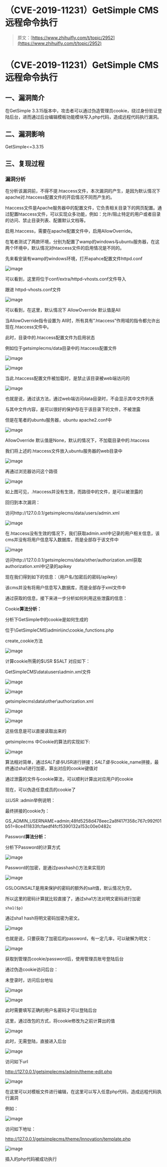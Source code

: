 # （CVE-2019-11231）GetSimple CMS远程命令执行

> 原文：[https://www.zhihuifly.com/t/topic/2952](https://www.zhihuifly.com/t/topic/2952)

# （CVE-2019-11231）GetSimple CMS 远程命令执行

## 一、漏洞简介

在GetSimple 3.3.15版本中，攻击者可以通过伪造管理员cookie，绕过身份验证登陆后台，进而通过后台编辑模板功能模块写入php代码，造成远程代码执行漏洞。

## 二、漏洞影响

GetSimple<=3.3.15

## 三、复现过程

### 漏洞分析

在分析该漏洞前，不得不提.htaccess文件，本次漏洞的产生，是因为默认情况下apache对.htaccess配置文件的开启情况不同而产生的。

htaccess文件是Apache服务器中的配置文件，它负责相关目录下的网页配置。通过配置htaccess文件，可以实现众多功能，例如：允许/阻止特定的用户或者目录的访问、禁止目录列表、配置默认文档等。

启用.htaccess，需要在apache配置文件中，启用AllowOverride。

在笔者测试了两款环境，分别为配置了wamp的windows与ubuntu服务器，在这两个环境中，默认情况对htaccess文件的启用情况是不同的。

先来看安装有wamp的windows环境，打开apahce配置文件httpd.conf

![image](img/5f40e4154203c07c09c01d17c587ff99.png)

可以看到，这里将位于conf/extra/httpd-vhosts.conf文件导入

跟进 httpd-vhosts.conf文件

![image](img/f839474d5d82c48d0e6fd2ae5c336c56.png)

可以看到，在这里，默认情况下 AllowOverride 默认值是All

当AllowOverride指令设置为 All时，所有具有”.htaccess”作用域的指令都允许出现在.htaccess文件中。

此时，目录中的.htaccess配置文件为启用状态

例如位于getsimplecms/data目录中的.htaccess配置文件

![image](img/21a13bc40ca446eed8d4074fe140e713.png)

![image](img/89aa1e3c7243fd0791ec0c45d20ee5da.png)

当此.htaccess配置文件被加载时，是禁止该目录被web端访问的

![image](img/2bc5b9cced92022468362d15033a1b70.png)

也就是说，通过该方法，通过web端访问data目录时，不会显示其中文件列表

与其中文件内容，是可以很好的保护存在于该目录下的文件，不被泄露

但是在笔者的ubuntu服务器，ubuntu apache2.conf中

![image](img/635b9ebbb25f6b140c15beb99e8a17b4.png)

AllowOverride 默认值是None，默认的情况下，不加载目录中的.htaccess

我们将上述的.htaccess文件放入ubuntu服务器的web目录中

![image](img/afc59618663e2866016ead1f435df9dd.png)

再通过浏览器访问这个路径

![image](img/21180ea3c2d005e459f25c525be282e4.png)

如上图可见，.htaccess并没有生效，而路径中的文件，是可以被泄露的

回归到本次漏洞：

访问http://127.0.0.1/getsimplecms/data/users/admin.xml

![image](img/b91e92cc28ea9e8ebb2b520e35960fda.png)

在.htaccess没有生效的情况下，我们获取admin.xml中记录的用户相关信息，该cms并没有将用户信息写入数据库，而是全部存于该文件中

![image](img/c38d0e7dbbb5580e26bb3222022206e8.png)

访问http://127.0.0.1/getsimplecms/data/other/authorization.xml获取authorization.xml中记录的apikey

现在我们得到如下的信息：（用户名/加密后的密码/apikey）

该cms并没有将用户信息写入数据库，而是全部存于xml文件中

通过获取的信息，接下来进一步分析如何利用这些泄露的信息：

Cookie**算法分析：**

分析下GetSimple中的cookie是如何生成的

位于\GetSimpleCMS\admin\inc\cookie_functions.php

create_cookie方法

![image](img/93ad8b2e1de8749fc42457ee9be57024.png)

计算cookie所需的$USR $SALT 对应如下：

GetSimpleCMS\data\users\admin.xml文件

![image](img/29bcd6c83f3a7ea8ae1d9afe6e2867a6.png)

![image](img/70552bec3ee7e739e957025fcadf8845.png)

getsimplecms\data\other\authorization.xml

![image](img/1c5b6b9132566819977067ba22f459bc.png)

![image](img/b2912599defd92495dcd321a06bb4b99.png)

这些信息是可以直接读取出来的

getsimplecms 中Cookie的算法的实现如下:

![image](img/077e0ec023f9abd9a889fd105d4c8bb7.png)

算法相对简单，通过$SALT值与$USR进行拼接；$SALT值与$cookie_name拼接，最终通过sha1进行加密，算出对应的cookie键值对

通过泄露的文件与cookie算法，可以顺利计算出对应用户的cookie

现在，可以伪造任意成员的cookie了

以USR :admin举例说明：

最终拼接的cookie为：

GS_ADMIN_USERNAME=admin;48fd5258d478eec2a8f417f358c767c992f01b51=8ce411833fcfaedf4fcf5390132a153c00e0482c

Password**算法分析：**

分析下Password的计算方式

![image](img/590408be9c8ef9104effdc4980e4b1b5.png)

Password的加密，是通过passhash()方法来实现的

![image](img/c1968b23c900ed779935a877cc0dacb1.png)

GSLOGINSALT是用来保护的密码的额外的salt值，默认情况为空。

所以这里的密码计算就比较直接了，通过sha1方法对明文密码进行加密

```
sha1($p) 
```

通过sha1 hash将明文密码加密为密文。

![image](img/8f56ac498551b1e00e96b4fa0c80472a.png)

也就是说，只要获取了加密后的password，有一定几率，可以破解为明文：

![image](img/b8445824300ceda65782365382b23b23.png)

获取到管理员cookie/password后，使用管理员账号登陆后台

通过伪造cookie访问后台：

未登录时，访问后台地址

![image](img/ef4fdd622096b2a61671ad667a1e340b.png)

![image](img/39487f63ec4afde311b74a1083fa6d6d.png)

此时需要填写正确的用户名密码才可以登陆后台

这里，通过改包的方式，将cookie修改为之前计算出的值

![image](img/fbea1a7e8ad7e68d46569623feaca31b.png)

此时，无需登陆，直接进入后台

![image](img/9e4ce766b68498558f8a042131fb90e0.png)

访问如下url

http://127.0.0.1/getsimplecms/admin/theme-edit.php

![image](img/24dd345308e48851163b1b09b3fe6e6a.png)

在这里可以对模板文件进行编辑，在这里可以写入任意php代码，造成远程代码执行漏洞

例如：

![image](img/858f6bf9aa933a5769ec3f084b115721.png)

访问如下地址：

http://127.0.0.1/getsimplecms/theme/Innovation/template.php

![image](img/e2f27b771c90aadfff801ea432aa8c27.png)

插入的php代码被成功执行